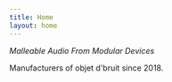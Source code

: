 ```yaml
---
title: Home
layout: home
---
```


_Malleable Audio From Modular Devices_

Manufacturers of objet d'bruit since 2018. 
